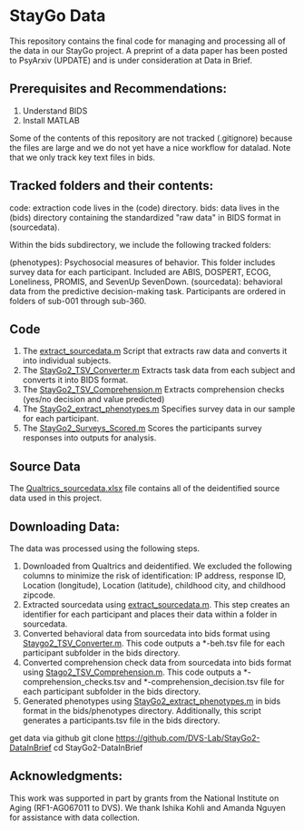 # StayGo Data

This repository contains the final code for managing and processing all of the data in our StayGo project. A preprint of a data paper has been posted to PsyArxiv (UPDATE) and is under consideration at Data in Brief.

## Prerequisites and Recommendations:

1. Understand BIDS 
2. Install MATLAB

Some of the contents of this repository are not tracked (.gitignore) because the files are large and we do not yet have a nice workflow for datalad. Note that we only track key text files in bids.

## Tracked folders and their contents:

code: extraction code lives in the (code) directory.
bids: data lives in the (bids) directory containing the standardized "raw data" in BIDS format in (sourcedata).

Within the bids subdirectory, we include the following tracked folders:

(phenotypes): Psychosocial measures of behavior. This folder includes survey data for each participant. Included are ABIS, DOSPERT, ECOG, Loneliness, PROMIS, and SevenUp SevenDown.
(sourcedata): behavioral data from the predictive decision-making task. Participants are ordered in folders of sub-001 through sub-360. 

## Code 

1. The [extract_sourcedata.m](code/extract_sourcedata.m) Script that extracts raw data and converts it into individual subjects. 
2. The [StayGo2_TSV_Converter.m](code/StayGo2_TSV_Converter.m) Extracts task data from each subject and converts it into BIDS format. 
3. The [StayGo2_TSV_Comprehension.m](code/StayGo2_TSV_Comprehension.m) Extracts comprehension checks (yes/no decision and value predicted) 
4. The [StayGo2_extract_phenotypes.m](code/StayGo2_extract_phenotypes.m) Specifies survey data in our sample for each participant. 
5. The [StayGo2_Surveys_Scored.m](code/StayGo2_Surveys_Scored.m) Scores the participants survey responses into outputs for analysis.

## Source Data

The [Qualtrics_sourcedata.xlsx](bids/sourcedata/Qualtrics_sourcedata.xlsx) file contains all of the deidentified source data used in this project.

## Downloading Data:

The data was processed using the following steps.

1. Downloaded from Qualtrics and deidentified. We excluded the following columns to minimize the risk of identification: IP address, response ID, Location (longitude), Location (latitude), childhood city, and childhood zipcode.
2. Extracted sourcedata using [extract_sourcedata.m](code/extract_sourcedata.m). This step creates an identifier for each participant and places their data within a folder in sourcedata.
3. Converted behavioral data from sourcedata into bids format using [Staygo2_TSV_Converter.m](code/Staygo2_TSV_Converter.m). This code outputs a *-beh.tsv file for each participant subfolder in the bids directory. 
4. Converted comprehension check data from sourcedata into bids format using [Stago2_TSV_Comprehension.m](code/Stago2_TSV_Comprehension.m). This code outputs a *-comprehension_checks.tsv and *-comprehension_decision.tsv file for each participant subfolder in the bids directory. 
5. Generated phenotypes using [StayGo2_extract_phenotypes.m](code/StayGo2_extract_phenotypes.m) in bids format in the bids/phenotypes directory. Additionally, this script generates a participants.tsv file in the bids directory.

 get data via github
git clone https://github.com/DVS-Lab/StayGo2-DataInBrief
cd StayGo2-DataInBrief

## Acknowledgments:

This work was supported in part by grants from the National Institute on Aging (RF1-AG067011 to DVS). We thank Ishika Kohli and Amanda Nguyen for assistance with data collection.